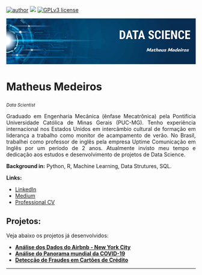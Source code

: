 [![author](https://img.shields.io/badge/author-Mathmedeiros-red.svg)](https://www.linkedin.com/in/matheushomedeiros/) [![](https://img.shields.io/badge/python-3.7+-blue.svg)](https://www.python.org/downloads/release/python-365/) [![GPLv3 license](https://img.shields.io/badge/License-GPLv3-blue.svg)](http://perso.crans.org/besson/LICENSE.html)

<p align="center">
  <img src="banner.png" >
</p>

# Matheus Medeiros
<sub>*Data Scientist*</sub>

<div style="text-align: justify">Graduado em Engenharia Mecânica (ênfase Mecatrônica) pela Pontifícia Universidade Católica de Minas Gerais (PUC-MG). Tenho experiência internacional nos Estados Unidos em intercâmbio cultural de formação em liderança a trabalho como monitor de acampamento de verão. No Brasil, trabalhei como professor de inglês pela empresa Uptime Comunicação em Inglês por um período de 2 anos. Atualmente invisto meu tempo e dedicação aos estudos e desenvolvimento de projetos de Data Science.</div>

**Background in:** Python, R, Machine Learning, Data Strutures, SQL.

**Links:**
* [LinkedIn](https://www.linkedin.com/in/matheushomedeiros/)
* [Medium](https://medium.com/something-about-data)
* [Professional CV](https://drive.google.com/file/d/11MlJlShI8ZkXNfWUvibt3AehJgd9ucD3/view?usp=sharing)


## Projetos:
Veja abaixo os projetos já desenvolvidos:

* [**Análise dos Dados do Airbnb - New York City**](https://github.com/Mathmedeiros/Projeto-Analise-de-dados-do-Airbnb-NYC)
* [**Análise do Panorama mundial da COVID-19**](https://github.com/Mathmedeiros/Projeto-Analise-de-dados-COVID-19)
* [**Detecção de Fraudes em Cartões de Crédito**](https://github.com/Mathmedeiros/PROJETO---Deteccao-de-Fraude-em-Cartoes-de-Credito)

---
